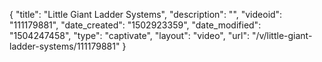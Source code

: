 {
    "title": "Little Giant Ladder Systems",
    "description": "",
    "videoid": "111179881",
    "date_created": "1502923359",
    "date_modified": "1504247458",
    "type": "captivate",
    "layout": "video",
    "url": "\/v\/little-giant-ladder-systems\/111179881"
}